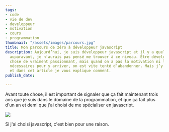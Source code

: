 ```yaml
---
tags:
- code
- vie de dev
- developpeur
- motivation
- cours
- programmation
thumbnail: "/assets/images/parcours.jpg"
title: Mon parcours de zéro à développeur javascript
description: Aujourd’hui, je suis développeur javascript et il y a quelques années
  auparavant, je n'aurais pas pensé me trouver à ce niveau. Être développeur est quelque
  chose de vraiment passionnant, mais quand on a pas la motivation ni les ressources
  nécessaires pour y arriver, on est vite tenté d’abandonner. Mais j’y suis arrivé,
  et dans cet article je vous explique comment.
publish_date: 

---
```

Avant toute chose, il est important de signaler que ça fait maintenant trois ans que je suis dans le domaine de la programmation, et que ça fait plus d'un an et demi que j'ai choisi de me spécialiser en javascript.

![](/assets/images/tezos-wpn1xnccgpw-unsplash.jpg)

Si j'ai choisi javascript, c'est bien pour une raison.